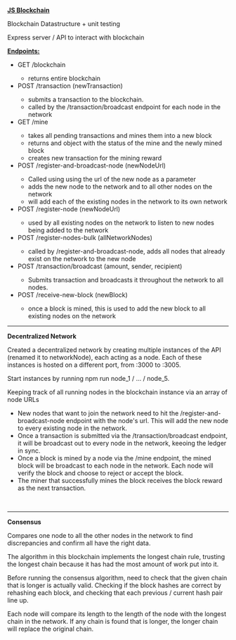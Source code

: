 <p><b><u>JS Blockchain</u></b></p>

<p>Blockchain Datastructure + unit testing</p>

<p>Express server / API to interact with blockchain</p>
<b><u>Endpoints:</u></b>
<ul>
    <li>GET /blockchain</li>
        <ul>
            <li>returns entire blockchain</li>
        </ul>
    <li>POST /transaction (newTransaction)</li>
        <ul>
            <li>submits a transaction to the blockchain.</li>
            <li>called by the /transaction/broadcast endpoint for each node in the network</li>
        </ul>
    <li>GET /mine</li>
        <ul>
            <li>takes all pending transactions and mines them into a new block</li>
            <li>returns and object with the status of the mine and the newly mined block</li>
            <li>creates new transaction for the mining reward</li>
        </ul>
    <li>POST /register-and-broadcast-node (newNodeUrl)</li>
        <ul>
            <li>Called using using the url of the new node as a parameter</li>
            <li>adds the new node to the network and to all other nodes on the network</li>
            <li>will add each of the existing nodes in the network to its own network</li>
        </ul>
    <li>POST /register-node (newNodeUrl)</li>
        <ul>
            <li>used by all existing nodes on the network to listen to new nodes being added to the network</li>
        </ul>
    <li>POST /register-nodes-bulk (allNetworkNodes)</li>
        <ul>
            <li>called by /register-and-broadcast-node, adds all nodes that already exist on the network to the new node</li>
        </ul>
    <li>POST /transaction/broadcast (amount, sender, recipient)</li>
        <ul>
            <li>Submits transaction and broadcasts it throughout the network to all nodes.</li>
        </ul>
    <li>POST /receive-new-block (newBlock)</li>
        <ul>
            <li>once a block is mined, this is used to add the new block to all existing nodes on the network</li>
        </ul>

</ul>

<hr />

<p><b>Decentralized Network</b></p>
<p>Created a decentralized network by creating multiple instances of the API (renamed it to networkNode), each acting as a node.
Each of these instances is hosted on a different port, from :3000 to :3005.</p>
<p>Start instances by running npm run node_1 / ... / node_5.</p>
<p>Keeping track of all running nodes in the blockchain instance via an array of node URLs</p>

<ul>
    <li>New nodes that want to join the network need to hit the /register-and-broadcast-node endpoint with the node's url. This will add the new node to every existing node in the network.</li>
    <li>Once a transaction is submitted via the /transaction/broadcast endpoint, it will be broadcast out to every node in the network, keeoing the ledger in sync.</li>
    <li>Once a block is mined by a node via the /mine endpoint, the mined block will be broadcast to each node in the network. Each node will verify the block and choose to reject or accept the block.</li>
    <li>The miner that successfully mines the block receives the block reward as the next transaction.</li>
</ul>

<br />
<hr />

<p><b>Consensus</b></p>
<p>Compares one node to all the other nodes in the network to find discrepancies and confirm all have the right data.</p>
<p>The algorithm in this blockchain implements the longest chain rule, trusting the longest chain because it has had the most amount of work put into it.</p>
<p>Before running the consensus algorithm, need to check that the given chain that is longer is actually valid. Checking if the block hashes are correct by rehashing each block, and checking that each previous / current hash pair line up.</p>
<p>Each node will compare its length to the length of the node with the longest chain in the network. If any chain is found that is longer, the longer chain will replace the original chain.</p>
